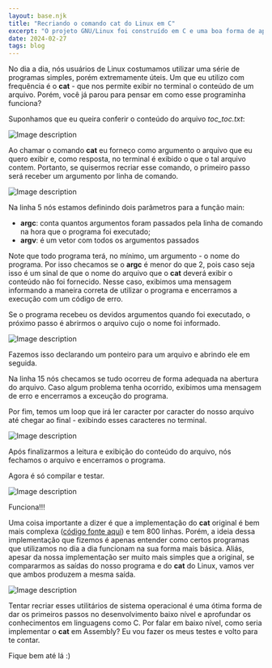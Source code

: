 ```yaml
---
layout: base.njk
title: "Recriando o comando cat do Linux em C"
excerpt: "O projeto GNU/Linux foi construído em C e uma boa forma de aprender essa linguagem é recriando utilitários comuns desse sistema operacional."
date: 2024-02-27
tags: blog
---
```


No dia a dia, nós usuários de Linux costumamos utilizar uma série de programas simples, porém extremamente úteis. Um que eu utilizo com frequência é o **cat** - que nos permite exibir no terminal o conteúdo de um arquivo. Porém, você já parou para pensar em como esse programinha funciona?

Suponhamos que eu queira conferir o conteúdo do arquivo _toc_toc.txt_:

![Image description](https://dev-to-uploads.s3.amazonaws.com/uploads/articles/ksajx58p1pd031rad5u8.png)

Ao chamar o comando **cat** eu forneço como argumento o arquivo que eu quero exibir e, como resposta, no terminal é exibido o que o tal arquivo contem. Portanto, se quisermos recriar esse comando, o primeiro passo será receber um argumento por linha de comando.

![Image description](https://dev-to-uploads.s3.amazonaws.com/uploads/articles/spizggosk3i81hpnf88t.png)

Na linha 5 nós estamos definindo dois parâmetros para a função main:

- **argc**: conta quantos argumentos foram passados pela linha de comando na hora que o programa foi executado;
- **argv**: é um vetor com todos os argumentos passados

Note que todo programa terá, no mínimo, um argumento - o nome do programa. Por isso checamos se o **argc** é menor do que 2, pois caso seja isso é um sinal de que o nome do arquivo que o **cat** deverá exibir o conteúdo não foi fornecido. Nesse caso, exibimos uma mensagem informando a maneira correta de utilizar o programa e encerramos a execução com um código de erro.

Se o programa recebeu os devidos argumentos quando foi executado, o próximo passo é abrirmos o arquivo cujo o nome foi informado.

![Image description](https://dev-to-uploads.s3.amazonaws.com/uploads/articles/wjtbtnm5vyfir82zlod2.png)

Fazemos isso declarando um ponteiro para um arquivo e abrindo ele em seguida.

Na linha 15 nós checamos se tudo ocorreu de forma adequada na abertura do arquivo. Caso algum problema tenha ocorrido, exibimos uma mensagem de erro e encerramos a exceução do programa.

Por fim, temos um loop que irá ler caracter por caracter do nosso arquivo até chegar ao final - exibindo esses caracteres no terminal.

![Image description](https://dev-to-uploads.s3.amazonaws.com/uploads/articles/826mx4ad11eviunymg9x.png)

Após finalizarmos a leitura e exibição do conteúdo do arquivo, nós fechamos o arquivo e encerramos o programa.

Agora é só compilar e testar.

![Image description](https://dev-to-uploads.s3.amazonaws.com/uploads/articles/gx0iit8okcgqtovs2paq.png)

Funciona!!! 

Uma coisa importante a dizer é que a implementação do **cat** original é bem mais complexa ([código fonte aqui](https://github.com/coreutils/coreutils/blob/master/src/cat.c)) e tem 800 linhas. Porém, a ideia dessa implementação que fizemos é apenas entender como certos programas que utilizamos no dia a dia funcionam na sua forma mais básica. Aliás, apesar da nossa implementação ser muito mais simples que a original, se compararmos as saídas do nosso programa e do **cat** do Linux, vamos ver que ambos produzem a mesma saída.

![Image description](https://dev-to-uploads.s3.amazonaws.com/uploads/articles/rzt3z5saciitupobpwgg.png)

Tentar recriar esses utilitários de sistema operacional é uma ótima forma de dar os primeiros passos no desenvolvimento baixo nível e aprofundar os conhecimentos em linguagens como C. Por falar em baixo nível, como seria implementar o **cat** em Assembly? Eu vou fazer os meus testes e volto para te contar.

Fique bem até lá :)

